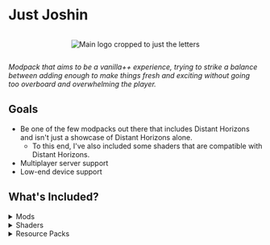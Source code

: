 # Just Joshin

<div align="center" style="display: flex; justify-content: center;">
  
![Main logo cropped to just the letters](https://cdn.modrinth.com/data/cached_images/5de3b082b1159410504049658be17e780979add8_0.webp)

</div>



_Modpack that aims to be a vanilla++ experience, trying to strike a balance between adding enough to make things fresh and exciting without going too overboard and overwhelming the player._

## Goals
- Be one of the few modpacks out there that includes Distant Horizons and isn't just a showcase of Distant Horizons alone.
  - To this end, I've also included some shaders that are compatible with Distant Horizons.
- Multiplayer server support
- Low-end device support

## What's Included?
<details>
<summary>Mods</summary>
  
- [Almanac](https://modrinth.com/mod/Gi02250Z) [1\.0\.2]
- [Ambient Environment](https://modrinth.com/mod/DyTvM1dv) [11\.0\.0\.1]
- [AppleSkin](https://modrinth.com/mod/EsAfCjCV) [2\.5\.1\+mc1\.20]
- [BCLib](https://modrinth.com/mod/BgNRHReB) [3\.0\.14]
- [Better Combat](https://modrinth.com/mod/5sy6g3kz) [1\.8\.6\+1\.20\.1]
- [Better End](https://modrinth.com/mod/gc8OEnCC) [4\.0\.11]
- [Better Nether](https://modrinth.com/mod/MpzVLzy5) [9\.0\.10]
- [Better Third Person](https://modrinth.com/mod/G1s2WpNo) [1\.9\.0]
- [BetterF3](https://modrinth.com/mod/8shC1gFX) [7\.0\.2]
- [BiomesOPlenty](https://modrinth.com/mod/HXF82T3G) [19\.0\.0\.91]
- [Bookshelf](https://modrinth.com/mod/uy4Cnpcm) [20\.2\.13]
- [Cardinal Components API](https://modrinth.com/mod/K01OU20C) [5\.2\.2]
- [Carry On](https://modrinth.com/mod/joEfVgkn) [2\.1\.2\.7]
- [Charmonium](https://modrinth.com/mod/bpii4Xsa) [6\.0\.7]
- [Chunky](https://modrinth.com/mod/fALzjamp) [1\.3\.146]
- [Cloth Config v11](https://modrinth.com/mod/9s6osm5g) [11\.1\.136]
- [Clumps](https://modrinth.com/mod/Wnxd13zP) [12\.0\.0\.4]
- [Collective](https://modrinth.com/mod/e0M1UDsY) [7\.87]
- [Connected Glass](https://modrinth.com/mod/DghO0R02) [1\.1\.12]
- [Diagonal Fences](https://modrinth.com/mod/IKARgflD) [8\.1\.5]
- [Diagonal Walls](https://modrinth.com/mod/FQgc8dib) [8\.0\.4]
- [Diagonal Windows](https://modrinth.com/mod/oOi0CKes) [8\.1\.5]
- [Dimensional Threading Reforked](https://modrinth.com/mod/V92cR3aK) [8NPmVt9m]
- [Distant Horizons](https://modrinth.com/mod/uCdwusMi) [2\.2\.1\-a]
- [Dynamic Crosshair](https://modrinth.com/mod/ZcR9weSm) [9\.3]
- [Dynamic Surroundings](https://modrinth.com/mod/H7fshfpD) [0\.3\.3]
- [Embeddium](https://modrinth.com/mod/sk9rgfiA) [0\.3\.25\+mc1\.20\.1]
- [EnchantmentDescriptions](https://modrinth.com/mod/UVtY3ZAC) [17\.1\.19]
- [EntityCulling](https://modrinth.com/mod/NNAgCjsB) [1\.7\.2]
- [Fabric API](https://modrinth.com/mod/P7dR8mSH) [0\.92\.2\+1\.20\.1]
- [Fabric Seasons](https://modrinth.com/mod/KJe6y9Eu) [2\.4\.2\-BETA\+1\.20]
- [Falling Leaves](https://modrinth.com/mod/WhbRG4iK) [1\.15\.6]
- [FallingTree](https://modrinth.com/mod/Fb4jn8m6) [4\.3\.4]
- [Fast Load](https://modrinth.com/mod/kCpssoSb) [3\.4\.0]
- [FerriteCore](https://modrinth.com/mod/uXXizFIs) [6\.0\.1]
- [FirstPerson](https://modrinth.com/mod/H5XMjpHi) [2\.4\.8]
- [Forge Config API Port](https://modrinth.com/mod/ohNO6lps) [8\.0\.1]
- [Furnace Recycle](https://modrinth.com/mod/HyKmtI3L) [2\.5]
- [Fusion](https://modrinth.com/mod/p19vrgc2) [1\.1\.1]
- [GeckoLib 4](https://modrinth.com/mod/8BmcQJ2H) [4\.4\.9]
- [GlitchCore](https://modrinth.com/mod/s3dmwKy5) [0\.0\.1\.1]
- [Gravestones](https://modrinth.com/mod/ssUbhMkL) [v1\.15]
- [Highlighter](https://modrinth.com/mod/cVNW5lr6) [1\.1\.9]
- [Iceberg](https://modrinth.com/mod/5faXoLqX) [1\.1\.25]
- [ImmediatelyFast](https://modrinth.com/mod/5ZwdcRci) [1\.3\.3\+1\.20\.4]
- [Incendium](https://modrinth.com/mod/ZVzW5oNS) [5\.3\.5]
- [Indium](https://modrinth.com/mod/indium) [1\.0\.34\+mc1\.20\.1]
- [Interactic](https://modrinth.com/mod/ErpAAAaf) [0\.2\.0\+1\.20]
- [Inventory Management](https://modrinth.com/mod/F7wXag4i) [1\.3\.1]
- [Iris](https://modrinth.com/mod/YL57xq9U) [1\.7\.5\+mc1\.20\.1]
- [Jade](https://modrinth.com/mod/nvQzSEkH) [11\.12\.0\+fabric]
- [Jade Addons](https://modrinth.com/mod/fThnVRli) [5\.4\.0\+fabric]
- [Just Enough Breeding](https://modrinth.com/mod/9Pk89J3g) [1\.5\.0]
- [Just Enough Effects Descriptions](https://modrinth.com/mod/EO27GKs1) [1\.20\-2\.2\.2]
- [Just Enough Items](https://modrinth.com/mod/u6dRKJwZ) [15\.20\.0\.105]
- [Just Enough Professions \(JEP\)](https://modrinth.com/mod/kB56GtWA) [3\.0\.1]
- [Just Enough Resources](https://modrinth.com/mod/uEfK2CXF) [1\.4\.0\.247]
- [Krypton](https://modrinth.com/mod/fQEb0iXm) [0\.2\.3]
- [LambDynamicLights](https://modrinth.com/mod/yBW8D80W) [2\.3\.2\+1\.20\.1]
- [Let Me Despawn](https://modrinth.com/mod/vE2FN5qn) [1\.4\.4]
- [Lithium](https://modrinth.com/mod/gvQqBUqZ) [0\.11\.2]
- [Lithosphere](https://modrinth.com/mod/iv9jp2k9) [1\.2]
- [Mo Glass](https://modrinth.com/mod/SI5mk2b6) [1\.7\-MC1\.20\.1]
- [Mo' Structures](https://modrinth.com/mod/PTGd6dWp) [1\.4\.5\+1\.20\.1]
- [Mod Menu](https://modrinth.com/mod/mOgUt4GM) [7\.2\.2]
- [ModernFix](https://modrinth.com/mod/nmDcB62a) [5\.19\.7\+mc1\.20\.1]
- [Mouse Tweaks](https://modrinth.com/mod/aC3cM3Vq) [2\.26]
- [Naturalist](https://modrinth.com/mod/F8BQNPWX) [4\.0\.3]
- [No Sneaking Over Magma\!](https://modrinth.com/mod/cqDlVM1w) [1\.0\.18]
- [Noisium](https://modrinth.com/mod/KuNKN7d2) [2\.3\.0\+mc1\.20\-1\.20\.1]
- [Notes](https://modrinth.com/mod/ko8Qabo1) [1\.20\.1\-2\.1\.0\-fabric]
- [Particle Rain](https://modrinth.com/mod/nrikgvxm) [3\.0\.5\-1\.20]
- [Patchouli](https://modrinth.com/mod/nU0bVIaL) [1\.20\.1\-84\-FABRIC]
- [Player Animator](https://modrinth.com/mod/gedNE4y2) [1\.0\.2\-rc1\+1\.20]
- [Presence Footsteps](https://modrinth.com/mod/rcTfTZr3) [1\.10\.1\+1\.20\.1]
- [Puzzles Lib](https://modrinth.com/mod/QAGBst4M) [8\.1\.25]
- [ServerCore](https://modrinth.com/mod/4WWQxlQP) [1\.5\.2\+1\.20\.1]
- [Smooth Swapping](https://modrinth.com/mod/ydZic5r4) [0\.9\.3\.1]
- [Sodium](https://modrinth.com/mod/AANobbMI) [0\.5\.11\+mc1\.20\.1]
- [Sophisticated Backpacks](https://modrinth.com/mod/ouNrBQtq) [1\.20\.1\-3\.20\.17\.1\.60]
- [Sophisticated Core](https://modrinth.com/mod/9jxwkYQL) [1\.20\.1\-0\.7\.12\.1\.90]
- [Sound Physics Remastered](https://modrinth.com/mod/qyVF9oeo) [1\.20\.1\-1\.4\.8]
- [Storage Drawers](https://modrinth.com/mod/guitPqEi) [12\.10\.5]
- [SuperMartijn642's Core Lib](https://modrinth.com/mod/rOUBggPv) [1\.1\.17\+a]
- [Tectonic](https://modrinth.com/mod/lWDHr9jE) [2\.4\.1b]
- [TerraBlender](https://modrinth.com/mod/kkmrDlKT) [3\.0\.1\.7]
- [Terralith](https://modrinth.com/mod/8oi3bsk5) [2\.5\.4]
- [Tom's Simple Storage Mod](https://modrinth.com/mod/XZNI4Cpy) [1\.6\.9]
- [Tom's Trading Network](https://modrinth.com/mod/x5iQ3NM5) [0\.3\.0]
- [Trash Cans](https://modrinth.com/mod/4QrnfueM) [1\.0\.18]
- [Traveler's Backpack](https://modrinth.com/mod/rlloIFEV) [9\.1\.18]
- [Visual Workbench](https://modrinth.com/mod/kfqD1JRw) [8\.0\.0]
- [Visuality](https://modrinth.com/mod/rI0hvYcd) [0\.7\.1\+1\.20]
- [Wildlife](https://modrinth.com/mod/gkVIACVj) [1\.19\.2\-2\.2]
- [Xaero's Minimap](https://modrinth.com/mod/1bokaNcj) [24\.7\.1]
- [Xaero's World Map](https://modrinth.com/mod/NcUtCpym) [1\.39\.2]
- [essential\-container](https://modrinth.com/mod/k2ZPuTBm) [1\.0\.0]
- [oωo](https://modrinth.com/mod/ccKDOlHs) [0\.11\.0\+1\.20]

</details>

<details>
<summary>Shaders</summary>
  
- Bloop
- BSL
- BSL Classic
- Photon
- Potato
- Rethinking Voxels
- Simply Unscaled
- Solas Shader
- Super Duper Vanilla

</details>

<details>
<summary>Resource Packs</summary>
  
- Enhanced Boss Bars
- Alacrity
- Cubic Sun & Moon
- Default HD 128x
- Dramatic Skys Demo
- Even Better Enchants
- Enchant Icons
- Ray's Better Sugarcane
- Round Trees
- Ray's 3D Ladders
- Ray's 3D Rails

</details>
